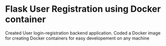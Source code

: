 # Flask User Registration using Docker container
Created User login-registration backend application.
Coded a Docker image for creating Docker containers for easy developement on any machine
